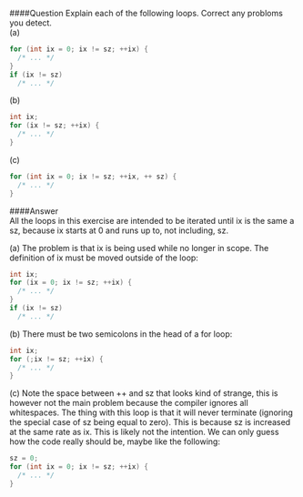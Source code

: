 ####Question
Explain each of the following loops. Correct any probloms you detect.  
(a)  
```cpp
for (int ix = 0; ix != sz; ++ix) {
  /* ... */
}
if (ix != sz)
  /* ... */
```
(b)  
```cpp
int ix;
for (ix != sz; ++ix) {
  /* ... */
}
```
(c)  
```cpp
for (int ix = 0; ix != sz; ++ix, ++ sz) {
  /* ... */
}
```
####Answer  
All the loops in this exercise are intended to be iterated until ix is the same a sz, because ix starts at 0 and runs up to, not including, sz.  

(a) The problem is that ix is being used while no longer in scope. The definition of ix must be moved outside of the loop:  
```cpp
int ix;
for (ix = 0; ix != sz; ++ix) {
  /* ... */
}
if (ix != sz)
  /* ... */
```

(b) There must be two semicolons in the head of a for loop:
```cpp
int ix;
for (;ix != sz; ++ix) {
  /* ... */
}
```

(c) Note the space between ++ and sz that looks kind of strange, this is however not the main problem because the compiler ignores all whitespaces. The thing with this loop is that it will never terminate (ignoring the special case of sz being equal to zero). This is because sz is increased at the same rate as ix. This is likely not the intention. We can only guess how the code really should be, maybe like the following:  
```cpp
sz = 0;
for (int ix = 0; ix != sz; ++ix) {
  /* ... */
}
```
